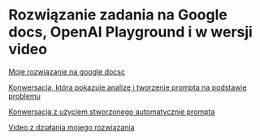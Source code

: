 # Rozwiązanie zadania na Google docs, OpenAI Playground i w wersji video

[Moje rozwiązanie na google docsc](https://docs.google.com/document/d/1H6jjb_ijpH-HRl_LDkWGk74liBuWylIPq-0JBDFadrE/edit?usp=sharing)

[Konwersacja, która pokazuje analizę i tworzenie prompta na podstawie problemu](https://platform.openai.com/playground/p/m0MtWdYhAwVVzPEpGkyVUuL2?model=gpt-3.5-turbo-16k)

[Konwersacja z użyciem stworzonego automatycznie prompta](https://platform.openai.com/playground/p/5vsZtGH4BoShyoH6SLYIQcAR?model=gpt-3.5-turbo-16k)

[Video z działania mojego rozwiązania](https://www.loom.com/share/b8b21f3d61774c60be819ebc04620fdc?sid=c1d3d054-ec86-4077-8fc5-73677f9652f4)
